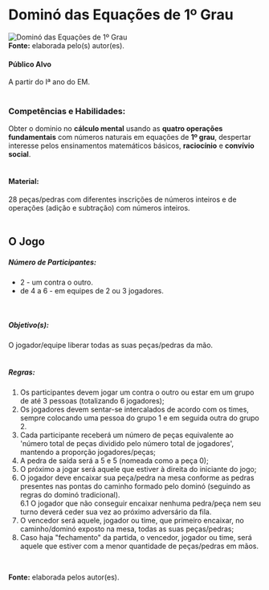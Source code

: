 # Dominó das Equações de 1º Grau

![Dominó das Equações de 1º Grau](/imagens/jogos/domino-das-equacoes-de-primeiro-grau.png "Dominó das Equações de 1º Grau")  
**Fonte:** elaborada pelo(s) autor(es).   

#### <i class="fa fa-user"></i> Público Alvo
A partir do Iª ano do EM.   
<br>

### <i class="fa fa-child"></i> Competências e Habilidades:  
Obter o dominio no **cálculo mental** usando as **quatro operações fundamentais** com números naturais em equações de **1º grau**, despertar interesse pelos ensinamentos matemáticos básicos, **raciocínio** e **convívio social**.  
<br>  

#### <i class="fa fa-scissors"></i> Material:  
28 peças/pedras com diferentes inscrições de números inteiros e de operações (adição e subtração) com números inteiros.  
<br>  

## <div class="row text-center">O Jogo</div>  
##### <i class="fa fa-users"></i> Número de Participantes:  
- 2 - um contra o outro.
- de 4 a 6 - em equipes de 2 ou 3 jogadores.  
<br>  

##### <i class="fa fa-trophy"></i> Objetivo(s):  
O jogador/equipe liberar todas as suas peças/pedras da mão.  
<br>  
##### <i class="fa fa-thumb-tack"></i> Regras:  
1.  Os participantes devem jogar um contra o outro ou estar em um grupo de até 3 pessoas (totalizando 6 jogadores);
2.	Os jogadores devem sentar-se intercalados de acordo com os times, sempre colocando uma pessoa do grupo 1 e em seguida outra do grupo 2.
3.  Cada participante receberá um número de peças equivalente ao 'número total de peças dividido pelo número total de jogadores', mantendo a proporção jogadores/peças;   
4.  A pedra de saída será a 5 e 5 (nomeada como a peça 0);  
5.  O próximo a jogar será aquele que estiver à direita do iniciante do jogo;  
6.  O jogador deve encaixar sua peça/pedra na mesa conforme as pedras presentes nas pontas do caminho formado pelo dominó (seguindo as regras do dominó tradicional).  
  6.1 O jogador que não conseguir encaixar nenhuma pedra/peça nem seu turno deverá ceder sua vez ao próximo adversário da fila. 
7.  O vencedor será aquele, jogador ou time, que primeiro encaixar, no caminho/dominó exposto na mesa, todas as suas peças/pedras;
8.  Caso haja "fechamento" da partida, o vencedor, jogador ou time, será aquele que estiver com a menor quantidade de peças/pedras em mãos.   
<br>  

**Fonte:** elaborada pelos autor(es).  
<br>  
<br>  
